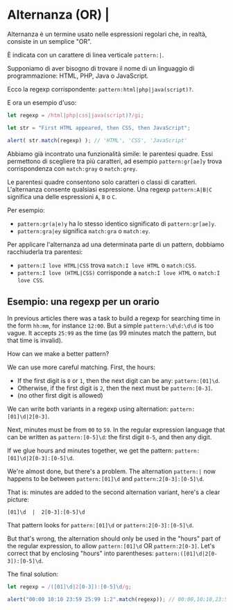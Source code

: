 # Alternanza (OR) |

Alternanza è un termine usato nelle espressioni regolari che, in realtà, consiste in un semplice "OR".

È indicata con un carattere di linea verticale `pattern:|`.

Supponiamo di aver bisogno di trovare il nome di un linguaggio di programmazione: HTML, PHP, Java o JavaScript.

Ecco la regexp corrispondente: `pattern:html|php|java(script)?`.

E ora un esempio d'uso:

```js run
let regexp = /html|php|css|java(script)?/gi;

let str = "First HTML appeared, then CSS, then JavaScript";

alert( str.match(regexp) ); // 'HTML', 'CSS', 'JavaScript'
```

Abbiamo già incontrato una funzionalità simile: le parentesi quadre. Essi permettono di scegliere tra più caratteri, ad esempio `pattern:gr[ae]y` trova corrispondenza con `match:gray` o `match:grey`.

Le parentesi quadre consentono solo caratteri o classi di caratteri. L'alternanza consente qualsiasi espressione. Una regexp `pattern:A|B|C` significa una delle espressioni `A`, `B` o `C`.

Per esempio:

- `pattern:gr(a|e)y` ha lo stesso identico significato di `pattern:gr[ae]y`.
- `pattern:gra|ey` significa `match:gra` o `match:ey`.

Per applicare l'alternanza ad una determinata parte di un pattern, dobbiamo racchiuderla tra parentesi:
- `pattern:I love HTML|CSS` trova `match:I love HTML` o `match:CSS`.
- `pattern:I love (HTML|CSS)` corrisponde a `match:I love HTML` o `match:I love CSS`.

## Esempio: una regexp per un orario

In previous articles there was a task to build a regexp for searching time in the form `hh:mm`, for instance `12:00`. But a simple `pattern:\d\d:\d\d` is too vague. It accepts `25:99` as the time (as 99 minutes match the pattern, but that time is invalid).

How can we make a better pattern?

We can use more careful matching. First, the hours:

- If the first digit is `0` or `1`, then the next digit can be any: `pattern:[01]\d`.
- Otherwise, if the first digit is `2`, then the next must be `pattern:[0-3]`.
- (no other first digit is allowed)

We can write both variants in a regexp using alternation: `pattern:[01]\d|2[0-3]`.

Next, minutes must be from `00` to `59`. In the regular expression language that can be written as `pattern:[0-5]\d`: the first digit `0-5`, and then any digit.

If we glue hours and minutes together, we get the pattern: `pattern:[01]\d|2[0-3]:[0-5]\d`.

We're almost done, but there's a problem. The alternation `pattern:|` now happens to be between `pattern:[01]\d` and `pattern:2[0-3]:[0-5]\d`.

That is: minutes are added to the second alternation variant, here's a clear picture:

```
[01]\d  |  2[0-3]:[0-5]\d
```

That pattern looks for `pattern:[01]\d` or `pattern:2[0-3]:[0-5]\d`.

But that's wrong, the alternation should only be used in the "hours" part of the regular expression, to allow `pattern:[01]\d` OR `pattern:2[0-3]`. Let's correct that by enclosing "hours" into parentheses: `pattern:([01]\d|2[0-3]):[0-5]\d`.

The final solution:

```js run
let regexp = /([01]\d|2[0-3]):[0-5]\d/g;

alert("00:00 10:10 23:59 25:99 1:2".match(regexp)); // 00:00,10:10,23:59
```
